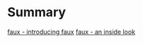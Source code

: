 # Summary

[faux - introducing faux](./blog/release.md)
[faux - an inside look](./blog/how-it-works.md)
